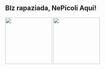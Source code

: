 
## Blz rapaziada,  NePicoli Aqui!

<div>
  <img height="150em" src="https://github-readme-stats.vercel.app/api?username=NeiPicoli&show_icons=true&theme=chartreuse-dark&include_all_commits=true&count_private=true"/>
  <img height="150em" src="https://github-readme-stats.vercel.app/api/top-langs/?username=NeiPicoli&layout=compact&langs_count=16&theme=chartreuse-dark"/>
</div>
